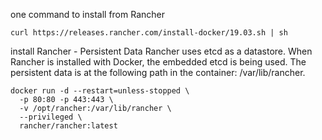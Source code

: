 one command to install from Rancher 

```
curl https://releases.rancher.com/install-docker/19.03.sh | sh
```

install Rancher - Persistent Data 
Rancher uses etcd as a datastore. When Rancher is installed with Docker, the embedded etcd is being used. The persistent data is at the following path in the container: /var/lib/rancher. 
```
docker run -d --restart=unless-stopped \
  -p 80:80 -p 443:443 \
  -v /opt/rancher:/var/lib/rancher \
  --privileged \
  rancher/rancher:latest
```

